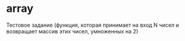 # array
Тестовое задание (функция, которая принимает на вход N чисел и возвращает массив этих чисел, умноженных на 2)
